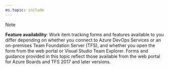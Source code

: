 ```yaml
---
ms.topic: include
---
```



> [!NOTE]  
> **Feature availability**: Work item tracking forms and features available to you differ depending on whether you connect to Azure DevOps Services or an on-premises Team Foundation Server (TFS), and whether you open the form from the web portal or Visual Studio Team Explorer. Forms and guidance provided in this topic reflect those available from the web portal for Azure Boards and TFS 2017 and later versions.     
